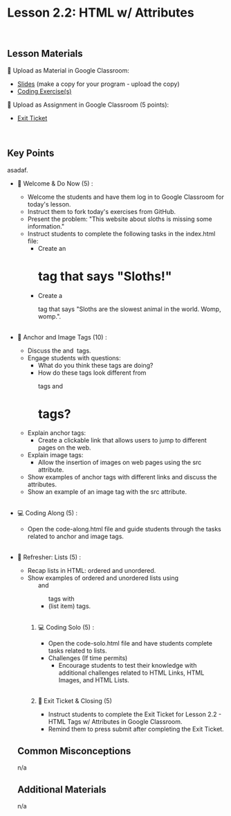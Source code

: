 # Lesson 2.2: HTML w/ Attributes

<br>

## Lesson Materials

📖 Upload as Material in Google Classroom:
- [Slides](https://docs.google.com/presentation/d/1bTydnT-1PbiUrvkJclzQNBKgu1TRZMHy42xw65AF-7s/edit?usp=sharing) (make a copy for your program - upload the copy)
- [Coding Exercise(s)](https://github.com/itscodenation/int-u2l2-23-24-student-exercises)

📝 Upload as Assignment in Google Classroom (5 points):
- [Exit Ticket](https://forms.gle/vjoh8c4hp1yP3b458)

<br>

## Key Points
asadaf.

- 👋 Welcome & Do Now (5) : 
    - Welcome the students and have them log in to Google Classroom for today's lesson.
    - Instruct them to fork today's exercises from GitHub.
    - Present the problem: "This website about sloths is missing some information."
    - Instruct students to complete the following tasks in the index.html file:
        - Create an <h1> tag that says "Sloths!"
        - Create a <p> tag that says "Sloths are the slowest animal in the world. Womp, womp.". <br><br>

- 🔗 Anchor and Image Tags (10) :
    - Discuss the <a href...> and <img src...> tags.
    - Engage students with questions:
        - What do you think these tags are doing?
        - How do these tags look different from <p> tags and <h1> tags?
    - Explain anchor tags:
        - Create a clickable link that allows users to jump to different pages on the web.
    - Explain image tags:
        - Allow the insertion of images on web pages using the src attribute.
    - Show examples of anchor tags with different links and discuss the attributes.
    - Show an example of an image tag with the src attribute.<br><br>

- 💻 Coding Along (5) : 
    - Open the code-along.html file and guide students through the tasks related to anchor and image tags. <br><br>

- 📄 Refresher: Lists (5) :
    - Recap lists in HTML: ordered and unordered.
    - Show examples of ordered and unordered lists using <ol> and <ul> tags with <li> (list item) tags.<br><br>

- 💻 Coding Solo (5) : 
    - Open the code-solo.html file and have students complete tasks related to lists.
    - Challenges (If time permits)
        - Encourage students to test their knowledge with additional challenges related to HTML Links, HTML Images, and HTML Lists. <br><br>

- 👋 Exit Ticket & Closing (5)
    - Instruct students to complete the Exit Ticket for Lesson 2.2 - HTML Tags w/ Attributes in Google Classroom.
    - Remind them to press submit after completing the Exit Ticket.


## Common Misconceptions
n/a


## Additional Materials
n/a
